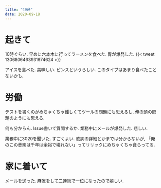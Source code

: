 ```yaml
---
title: "49通"
date: 2020-09-18
---
```


# 起きて
10時ぐらい. 早めに六本木に行ってラーメンを食べた. 胃が爆発した.
{{< tweet 1306806463931674624 >}}

アイスを食べた. 美味しい. ピンスというらしい. このタイプはあまり食べたことないかも.

# 労働
テストを書くのがめちゃくちゃ難しくてツールの問題にも思えるし, 俺の頭の問題のようにも思える.

何も分からん. Issue書いて質問するか. 業務中にメールが爆発した. 悲しい.

業務中に3020を聞いた. すごくよい. 歌詞の詳細とかまでは分からないが, 「俺のこの音楽は千年は余裕で壊れない」ってリリックにめちゃくちゃ食らってる.

# 家に着いて
メールを送った. 麻雀をして二連続で一位になったので嬉しい.